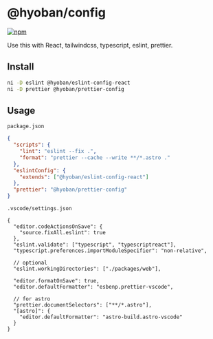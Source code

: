 # @hyoban/config

[![npm](https://img.shields.io/npm/v/@hyoban/eslint-config-react?color=444&label=)](https://npmjs.com/package/@hyoban/eslint-config-react)

Use this with React, tailwindcss, typescript, eslint, prettier.

## Install

```bash
ni -D eslint @hyoban/eslint-config-react
ni -D prettier @hyoban/prettier-config
```

## Usage

`package.json`

```json
{
  "scripts": {
    "lint": "eslint --fix .",
    "format": "prettier --cache --write **/*.astro ."
  },
  "eslintConfig": {
    "extends": ["@hyoban/eslint-config-react"]
  },
  "prettier": "@hyoban/prettier-config"
}
```

`.vscode/settings.json`

```jsonc
{
  "editor.codeActionsOnSave": {
    "source.fixAll.eslint": true
  },
  "eslint.validate": ["typescript", "typescriptreact"],
  "typescript.preferences.importModuleSpecifier": "non-relative",

  // optional
  "eslint.workingDirectories": ["./packages/web"],

  "editor.formatOnSave": true,
  "editor.defaultFormatter": "esbenp.prettier-vscode",

  // for astro
  "prettier.documentSelectors": ["**/*.astro"],
  "[astro]": {
    "editor.defaultFormatter": "astro-build.astro-vscode"
  }
}
```

